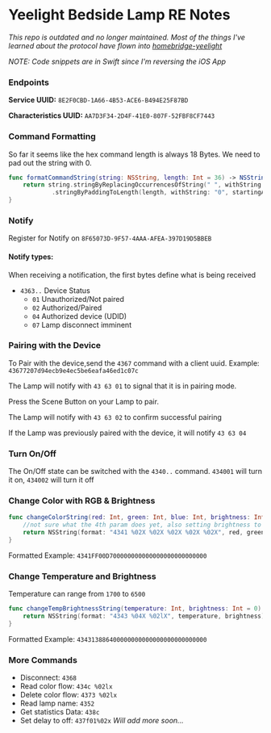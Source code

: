 # Yeelight Bedside Lamp RE Notes

*This repo is outdated and no longer maintained. Most of the things I've learned about the protocol have flown into [homebridge-yeelight](https://github.com/vvpossible/homebridge_yeelight)*

*NOTE: Code snippets are in Swift since I'm reversing the iOS App*

### Endpoints

**Service UUID:** `8E2F0CBD-1A66-4B53-ACE6-B494E25F87BD`

**Characteristics UUID:** `AA7D3F34-2D4F-41E0-807F-52FBF8CF7443`


### Command Formatting

So far it seems like the hex command length is always 18 Bytes. We need to pad out the string with 0.
```swift
func formatCommandString(string: NSString, length: Int = 36) -> NSString {
    return string.stringByReplacingOccurrencesOfString(" ", withString: "")
            .stringByPaddingToLength(length, withString: "0", startingAtIndex: 0)
}
```
### Notify
Register for Notify on `8F65073D-9F57-4AAA-AFEA-397D19D5BBEB`

#### Notify types:
When receiving a notification, the first bytes define what is being received

- `4363..` Device Status
    -  `01` Unauthorized/Not paired
    -  `02` Authorized/Paired
    -  `04` Authorized device (UDID)
    -  `07` Lamp disconnect imminent

### Pairing with the Device
To Pair with the device,send the `4367` command with a client uuid. Example: `43677207d94ecb9e4ec5be6eafa46ed1c07c`

The Lamp will notify with `43 63 01` to signal that it is in pairing mode.

Press the Scene Button on your Lamp to pair.

The Lamp will notify with `43 63 02` to confirm successful pairing

If the Lamp was previously paired with the device, it will notify `43 63 04`

### Turn On/Off
The On/Off state can be switched with the `4340..` command. `434001` will turn it on, `434002` will turn it off

### Change Color with RGB & Brightness
```swift
func changeColorString(red: Int, green: Int, blue: Int, brightness: Int = 0) -> NSString {
    //not sure what the 4th param does yet, also setting brightness to 0 will have no effect
    return NSString(format: "4341 %02X %02X %02X %02X %02X", red, green, blue, 0, brightness)
}
```
Formatted Example: `4341FF00D700000000000000000000000000`

### Change Temperature and Brightness
Temperature can range from `1700` to `6500`
```swift
func changeTempBrightnessString(temperature: Int, brightness: Int = 0) -> NSString {
    return NSString(format: "4343 %04X %02lX", temperature, brightness)
}
```
Formatted Example: `434313886400000000000000000000000000`


### More Commands
- Disconnect: `4368`
- Read color flow: `434c %02lx`
- Delete color flow: `4373 %02lx`
- Read lamp name: `4352`
- Get statistics Data: `438c`
- Set delay to off: `437f01%02x`
*Will add more soon...*
